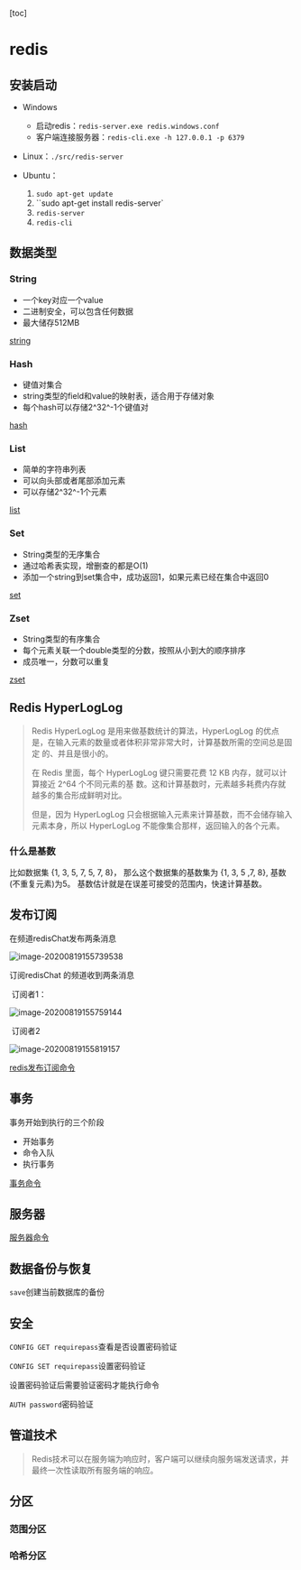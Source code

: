 [toc]

# redis

## 安装启动

- Windows
  - 启动redis：``redis-server.exe redis.windows.conf``
  - 客户端连接服务器：`redis-cli.exe -h 127.0.0.1 -p 6379`

- Linux：`./src/redis-server`

- Ubuntu：
  1. `sudo apt-get update`
  2. ``sudo apt-get install redis-server`
  3. `redis-server`
  4. `redis-cli`





## 数据类型

### String

- 一个key对应一个value
- 二进制安全，可以包含任何数据
- 最大储存512MB

[string](https://www.runoob.com/redis/redis-strings.html)

### Hash

- 键值对集合
- string类型的field和value的映射表，适合用于存储对象
- 每个hash可以存储2^32^-1个键值对

[hash](https://www.runoob.com/redis/redis-hashes.html)

### List

* 简单的字符串列表
* 可以向头部或者尾部添加元素
* 可以存储2^32^-1个元素

[list](https://www.runoob.com/redis/redis-lists.html)

### Set

* String类型的无序集合
* 通过哈希表实现，增删查的都是O(1)
* 添加一个string到set集合中，成功返回1，如果元素已经在集合中返回0

[set](https://www.runoob.com/redis/redis-sets.html)

### Zset

* String类型的有序集合
* 每个元素关联一个double类型的分数，按照从小到大的顺序排序
* 成员唯一，分数可以重复

[zset](runoob.com/redis/redis-sorted-sets.html)

## Redis HyperLogLog

> Redis HyperLogLog 是用来做基数统计的算法，HyperLogLog 的优点是，在输入元素的数量或者体积非常非常大时，计算基数所需的空间总是固定 的、并且是很小的。
>
> 在 Redis 里面，每个 HyperLogLog 键只需要花费 12 KB 内存，就可以计算接近 2^64 个不同元素的基 数。这和计算基数时，元素越多耗费内存就越多的集合形成鲜明对比。
>
> 但是，因为 HyperLogLog 只会根据输入元素来计算基数，而不会储存输入元素本身，所以 HyperLogLog 不能像集合那样，返回输入的各个元素。

### 什么是基数

比如数据集 {1, 3, 5, 7, 5, 7, 8}， 那么这个数据集的基数集为 {1, 3, 5 ,7, 8}, 基数(不重复元素)为5。 基数估计就是在误差可接受的范围内，快速计算基数。

## 发布订阅

在频道redisChat发布两条消息

![image-20200819155739538](C:\Users\曹粤文\AppData\Roaming\Typora\typora-user-images\image-20200819155739538.png)

订阅redisChat 的频道收到两条消息

​			订阅者1：

![image-20200819155759144](C:\Users\曹粤文\AppData\Roaming\Typora\typora-user-images\image-20200819155759144.png)

​			订阅者2

![image-20200819155819157](C:\Users\曹粤文\AppData\Roaming\Typora\typora-user-images\image-20200819155819157.png)

[redis发布订阅命令](https://www.runoob.com/redis/redis-pub-sub.html)

## 事务

事务开始到执行的三个阶段

* 开始事务
* 命令入队
* 执行事务

[事务命令](https://www.runoob.com/redis/redis-transactions.html)

## 服务器

[服务器命令](https://www.runoob.com/redis/redis-server.html)

## 数据备份与恢复

`save`创建当前数据库的备份

## 安全

`CONFIG GET requirepass`查看是否设置密码验证

`CONFIG SET requirepass`设置密码验证

设置密码验证后需要验证密码才能执行命令

`AUTH password`密码验证

## 管道技术

> Redis技术可以在服务端为响应时，客户端可以继续向服务端发送请求，并最终一次性读取所有服务端的响应。

## 分区

### 范围分区

### 哈希分区